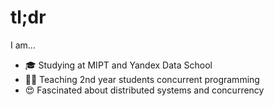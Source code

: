 # tl;dr

<!--
**mary3000/mary3000** is a ✨ _special_ ✨ repository because its `README.md` (this file) appears on your GitHub profile.

Here are some ideas to get you started:

- 🔭 I’m currently working on ...
- 🌱 I’m currently learning ...
- 👯 I’m looking to collaborate on ...
- 🤔 I’m looking for help with ...
- 💬 Ask me about ...
- 📫 How to reach me: ...
- 😄 Pronouns: ...
- ⚡ Fun fact: ...
-->


I am...

- 🎓 Studying at MIPT and Yandex Data School
- 🧑‍🏫 Teaching 2nd year students concurrent programming
- 😍 Fascinated about distributed systems and concurrency
